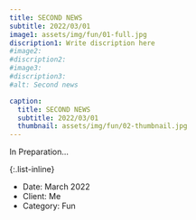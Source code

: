 ```yaml
---
title: SECOND NEWS
subtitle: 2022/03/01
image1: assets/img/fun/01-full.jpg
discription1: Write discription here
#image2: 
#discription2: 
#image3: 
#discription3: 
#alt: Second news

caption:
  title: SECOND NEWS
  subtitle: 2022/03/01
  thumbnail: assets/img/fun/02-thumbnail.jpg
---
```

In Preparation...

{:.list-inline}
- Date: March 2022
- Client: Me
- Category: Fun


